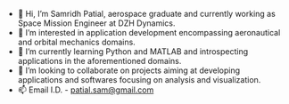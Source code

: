 - 👋 Hi, I’m Samridh Patial, aerospace graduate and currently working as Space Mission Engineer at DZH Dynamics.
- 👀 I’m interested in application development encompassing aeronautical and orbital mechanics domains.
- 🌱 I’m currently learning Python and MATLAB and introspecting applications in the aforementioned domains.
- 💞️ I’m looking to collaborate on projects aiming at developing applications and softwares focusing on analysis and visualization.
- 📫 Email I.D. - patial.sam@gmail.com

<!---
Samridh3335/Samridh3335 is a ✨ special ✨ repository because its `README.md` (this file) appears on your GitHub profile.
You can click the Preview link to take a look at your changes.
--->
